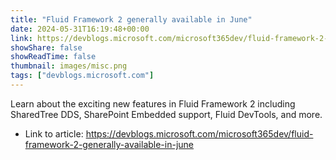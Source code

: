```yaml
---
title: "Fluid Framework 2 generally available in June"
date: 2024-05-31T16:19:48+00:00
link: https://devblogs.microsoft.com/microsoft365dev/fluid-framework-2-generally-available-in-june
showShare: false
showReadTime: false
thumbnail: images/misc.png
tags: ["devblogs.microsoft.com"]
---
```

Learn about the exciting new features in Fluid Framework 2 including SharedTree DDS, SharePoint Embedded support, Fluid DevTools, and more.

- Link to article: https://devblogs.microsoft.com/microsoft365dev/fluid-framework-2-generally-available-in-june